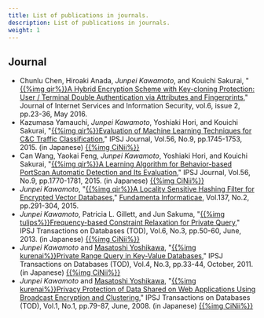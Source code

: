```yaml
---
title: List of publications in journals.
description: List of publications in journals.
weight: 1
---
```


##  Journal
* Chunlu Chen, Hiroaki Anada, *Junpei Kawamoto*, and Kouichi Sakurai,
  "[{{%img qir%}}A Hybrid Encryption Scheme with Key-cloning Protection: User / Terminal Double Authentication via Attributes and Fingerprints](http://hdl.handle.net/2324/1657553),"
  Journal of Internet Services and Information Security,
  vol.6, issue 2, pp.23-36, May 2016.
* Kazumasa Yamauchi, *Junpei Kawamoto*, Yoshiaki Hori, and Kouichi Sakurai,
  "[{{%img qir%}}Evaluation of Machine Learning Techniques for C&C Traffic Classification](http://hdl.handle.net/2324/1525466),"
  IPSJ Journal, Vol.56, No.9, pp.1745-1753, 2015. (in Japanese)
  [{{%img CiNii%}}](http://ci.nii.ac.jp/naid/120005651849)
* Can Wang, Yaokai Feng, *Junpei Kawamoto*, Yoshiaki Hori, and Kouichi Sakurai,
  "[{{%img qir%}}A Learning Algorithm for Behavior-based PortScan Automatic Detection and Its Evaluation](http://hdl.handle.net/2324/),"
  IPSJ Journal,  Vol.56, No.9, pp.1770-1781, 2015. (in Japanese)
  [{{%img CiNii%}}](http://ci.nii.ac.jp/naid/120005651850)
* *Junpei Kawamoto*,
  "[{{%img qir%}}A Locality Sensitive Hashing Filter for Encrypted Vector Databases](http://hdl.handle.net/2324/1498219),"
  [Fundamenta Informaticae](http://fi.mimuw.edu.pl),
  Vol.137, No.2, pp.291-304, 2015.
* *Junpei Kawamoto*, Patricia L. Gillett, and Jun Sakuma,
  "[{{%img tulips%}}Frequency-based Constraint Relaxation for Private Query](http://hdl.handle.net/2241/119458),"
  IPSJ Transactions on Databases (TOD),
  Vol.6, No.3, pp.50-60, June, 2013. (in Japanese)
  [{{%img CiNii%}}](http://ci.nii.ac.jp/naid/110009579665)
* *Junpei Kawamoto* and [Masatoshi Yoshikawa](http://www.db.soc.i.kyoto-u.ac.jp/~yoshikawa/),
  "[{{%img kurenai%}}Private Range Query in Key-Value Databases](http://hdl.handle.net/2433/147391),"
  IPSJ Transactions on Databases (TOD),
  Vol.4, No.3, pp.33-44, October, 2011. (in Japanese)
  [{{%img CiNii%}}](http://ci.nii.ac.jp/naid/40019257549)
* *Junpei Kawamoto* and [Masatoshi Yoshikawa](http://www.db.soc.i.kyoto-u.ac.jp/~yoshikawa/),
  "[{{%img kurenai%}}Privacy Protection of Data Shared on Web Applications Using Broadcast Encryption and Clustering](http://hdl.handle.net/2433/147390),"
  IPSJ Transactions on Databases (TOD),
  Vol.1, No.1, pp.79-87, June, 2008. (in Japanese)
  [{{%img CiNii%}}](http://ci.nii.ac.jp/naid/110007990003)
